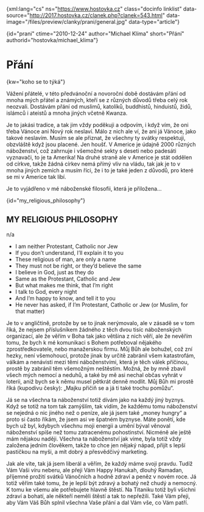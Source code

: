 
{xml:lang="cs" ns="https://www.hostovka.cz" class="docinfo linklist" data-source="http://2017.hostovka.cz/clanek.php?clanek=543.html" data-image="/files/preview/clanky/prani/general.jpg" data-type="article"}

{id="prani" ctime="2010-12-24" author="Michael Klíma" short="Přání" authorid="hostovka/michael_klima"}

# Přání

<!-- generated attribute kw by user_udpatekw.sh on 2019-04-16, do not edit -->

{kw="koho se to týká"}

Vážení přátelé, v této předvánoční a novoroční době dostávám přání od mnoha mých přátel a známých, kteří se z různých důvodů třeba celý rok neozvali. Dostávám přání od muslimů, katolíků, buddhistů, hinduistů, židů, islámců i ateistů a mnoha jiných včetně Kwanza.

Je to jakási tradice, a tak jim vždy poděkuji a odpovím, i když vím, že oni třeba Vánoce ani Nový rok neslaví. Málo z nich ale ví, že ani já Vánoce, jako takové neslavím. Musím se ale přiznat, že všechny ty svátky respektuji, obzvláště když jsou placené. Jen houšť. V Americe je údajně 2000 různých náboženství, což zahrnuje i všemožné sekty s deseti nebo padesáti vyznavači, to je ta Amerika! Na druhé straně ale v Americe je stát oddělen od církve, takže žádná církev nemá přímý vliv na vládu, tak jak je to v mnoha jiných zemích a musím říci, že i to je také jeden z důvodů, pro které se mi v Americe tak líbí.

Je to vyjádřeno v mé náboženské filosofii, která je přiložena…

{id="my\_religious\_philosophy"}

## MY RELIGIOUS PHILOSOPHY

n/a

  * I am neither Protestant, Catholic nor Jew
  * If you don’t understand, I’ll explain it to you
  * These religious of man, are only a name
  * They must not be right, or they’d believe the same 
  * I believe in God, just as they do
  * Same as the Protestant, Catholic and Jew 
  * But what makes me think, that I’m right
  * I talk to God, every night
  * And I’m happy to know, and tell it to you 
  * He never has asked, if I’m Protestant, Catholic or Jew (or Muslim, for that matter)

Je to v angličtině, protože by se to jinak nerýmovalo, ale v zásadě se v tom říká, že nejsem příslušníkem žádného z těch dvou tisíc náboženských organizací, ale že věřím v Boha tak jako většina z nich věří, ale že nevěřím tomu, že bych k mé komunikaci s Bohem potřeboval nějakého zprostředkovatele, nebo manažerskou firmu. Můj Bůh ale bohužel, což zní hezky, není všemohoucí, protože jinak by určitě zabránil všem katastrofám, válkám a nenávisti mezi těmi náboženstvími, která je těch válek příčinou, prostě by zabránil těm všemožným neštěstím. Možná, že by mně zbavil všech mých nemocí a neduhů, a také by mě asi nechal občas vyhrát v loterii, aniž bych se k němu musel pětkrát denně modlit. Můj Bůh mi prostě říká (kupodivu česky): „Majku přičiň se a já ti také trochu pomůžu“.

Já se na všechna ta náboženství totiž dívám jako na každý jiný byznys. Když se totiž na tom tak zamýšlím, tak vidím, že každému tomu náboženství se nejedná o nic jiného než o peníze, ale já jsem také „money hungry“ a proto si často říkám, že jsem asi ve špatném byznyse. Máte ponětí, kde bych už byl, kdybych všechnu moji energii a umění býval věnoval náboženství spíše než tomu zatracenému pohostinství. Nicméně ale ještě mám nějakou naději. Všechna ta náboženství jak víme, byla totiž vždy založena jedním člověkem, takže to chce jen nějaký nápad, přijít s lepší pastičkou na myši, a mít dobrý a přesvědčivý marketing.

Jak ale víte, tak já jsem liberál a věřím, že každý máme svoji pravdu. Tudíž Vám Vaši víru neberu, ale přeji Vám Happy Hanukah, dlouhý Ramadan, příjemné prožití svátků Vánočních a hodně zdraví a peněz v novém roce. Já totiž věřím také tomu, že je lepší být zdravý a bohatý než chudý a nemocný. K tomu ke všemu ale potřebujete hlavně štěstí. Na Titaniku totiž byli všichni zdraví a bohatí, ale někteří neměli štěstí a tak to nepřežili. Také Vám přeji, aby Vám Váš Bůh splnil všechna Vaše přání a dal Vám vše, co Vám patří.

